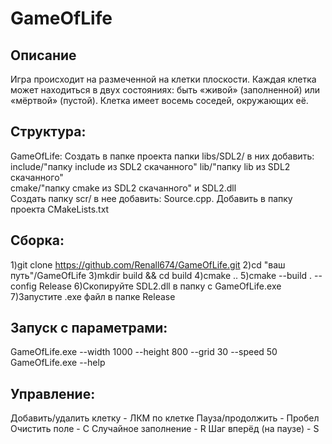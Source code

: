# GameOfLife
## Описание
Игра происходит на размеченной на клетки плоскости. Каждая клетка может находиться в двух состояниях: быть «живой» (заполненной) или «мёртвой» (пустой). Клетка имеет восемь соседей, окружающих её. 
## Структура:
GameOfLife:
Создать в папке проекта папки libs/SDL2/ в них добавить:         
include/"папку include из SDL2 скачанного"
lib/"папку lib из SDL2 скачанного"     
cmake/"папку cmake из SDL2 скачанного" и SDL2.dll     
Создать папку scr/ в нее добавить:
Source.cpp.
Добавить в папку проекта CMakeLists.txt

## Сборка:
1)git clone https://github.com/Renall674/GameOfLife.git
2)cd "ваш путь"/GameOfLife
3)mkdir build && cd build
4)cmake ..
5)cmake --build . --config Release
6)Скопируйте SDL2.dll в папку с GameOfLife.exe
7)Запустите .exe файл в папке Release

## Запуск с параметрами:
GameOfLife.exe --width 1000 --height 800 --grid 30 --speed 50
GameOfLife.exe --help

## Управление:
Добавить/удалить клетку	- ЛКМ по клетке
Пауза/продолжить - Пробел
Очистить поле - C
Случайное заполнение - R
Шаг вперёд (на паузе) - S

